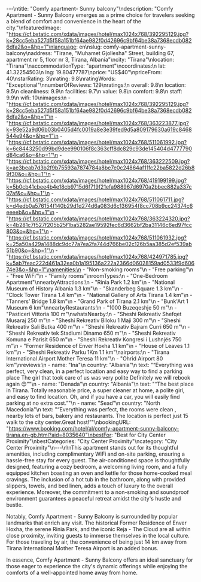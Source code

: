 ---\ntitle: "Comfy apartment- Sunny balcony"\ndescription: "Comfy Apartment - Sunny Balcony emerges as a prime choice for travelers seeking a blend of comfort and convenience in the heart of the city."\nfeaturedImage: "https://cf.bstatic.com/xdata/images/hotel/max1024x768/392295129.jpg?k=28cc5eba527d5f58a151bf64ae982f0d42696c9bf64be38a7368ecdb0826dfa2&o=&hp=1"\nlanguage: en\nslug: comfy-apartment-sunny-balcony\naddress: "Tirane, \"Muhamet Gjollesha\" Street, building 67, apartment nr 5, floor nr 3, Tirana, Albania"\ncity: "Tirana"\nlocation: "Tirana"\naccommodationType: "apartment"\ncoordinates:\n  lat: 41.32254503\n  lng: 19.80477787\nprice: "US$40"\npriceFrom: 40\nstarRating: 3\nrating: 9.8\nratingWords: "Exceptional"\nnumberOfReviews: 129\nratings:\n  overall: 9.8\n  location: 9.5\n  cleanliness: 9.9\n  facilities: 9.7\n  value: 9.8\n  comfort: 9.8\n  staff: 9.9\n  wifi: 10\nimages:\n  - "https://cf.bstatic.com/xdata/images/hotel/max1024x768/392295129.jpg?k=28cc5eba527d5f58a151bf64ae982f0d42696c9bf64be38a7368ecdb0826dfa2&o=&hp=1"\n  - "https://cf.bstatic.com/xdata/images/hotel/max1024x768/363223877.jpg?k=93e52a9d06b03b0405d4fc0019a8e3e39fed9d5a809179630a619c8468544e94&o=&hp=1"\n  - "https://cf.bstatic.com/xdata/images/hotel/max1024x768/511061992.jpg?k=6c8443250d99bd9dee990106f8c363cff8dc829c93de145404d4777790d84ca6&o=&hp=1"\n  - "https://cf.bstatic.com/xdata/images/hotel/max1024x768/363222509.jpg?k=ae3beab7d3b2f9b75593a7874784a8be7e0c24864af11fc22ba5822d26b89f30&o=&hp=1"\n  - "https://cf.bstatic.com/xdata/images/hotel/max1024x768/419199199.jpg?k=5b0cb41cbee4b4e18cb9715d6f719f21efa988967d6970a2bbec882a337c07af&o=&hp=1"\n  - "https://cf.bstatic.com/xdata/images/hotel/max1024x768/511061711.jpg?k=d4edb0a576154f140b29d1d274d6a083d6c136954f8cc708b9cc24374c6eeeeb&o=&hp=1"\n  - "https://cf.bstatic.com/xdata/images/hotel/max1024x768/363224320.jpg?k=4b281c7f527f205b25f1ba5282ae19592fec6d3662bf2ba31146c6ed97fcc803&o=&hp=1"\n  - "https://cf.bstatic.com/xdata/images/hotel/max1024x768/511061932.jpg?k=25a50a429a1488dc9dc77a7ea2fa744d766be02c126b5aa385d2ef539ab51b90&o=&hp=1"\n  - "https://cf.bstatic.com/xdata/images/hotel/max1024x768/424971785.jpg?k=5ab7feac222d461a32ea0b1a195136a222a2366d06028159ad0533f9d60674e3&o=&hp=1"\namenities:\n  - "Non-smoking rooms"\n  - "Free parking"\n  - "Free WiFi"\n  - "Family rooms"\nroomTypes:\n  - "One-Bedroom Apartment"\nnearbyAttractions:\n  - "Rinia Park 1.2 km"\n  - "National Museum of History Albania 1.3 km"\n  - "Skanderbeg Square 1.3 km"\n  - "Clock Tower Tirana 1.4 km"\n  - "National Gallery of Arts Tirana 1.4 km"\n  - "Tanners' Bridge 1.8 km"\n  - "Grand Park of Tirana 2.1 km"\n  - "Bunk'Art 1 Museum 6 km"\nnearbyRestaurants:\n  - "1000 Buzeqeshje 50 m"\n  - "Pasticeri Vittoria 100 m"\nwhatsNearby:\n  - "Sheshi Rekreativ Shefqet Musaraj 250 m"\n  - "Sheshi Rekreativ Blloku 1 Maji 300 m"\n  - "Sheshi Rekreativ Sali Butka 400 m"\n  - "Sheshi Rekreativ Bajram Curri 650 m"\n  - "Sheshi Rekreativ tek Stadiumi Dinamo 650 m"\n  - "Sheshi Rekreativ Komuna e Parisit 650 m"\n  - "Sheshi Rekreativ Kongresi i Lushnjës 750 m"\n  - "Former Residence of Enver Hoxha 1.1 km"\n  - "House of Leaves 1.1 km"\n  - "Sheshi Rekreativ Parku 1Km 1.1 km"\nairports:\n  - "Tirana International Airport Mother Teresa 11 km"\n  - "Ohrid Airport 80 km"\nreviews:\n  - name: "Ina"\n    country: "Albania"\n    text: "“Everything was perfect, very clean, in a perfect location and easy way to find a parking place The girl that took care of us was very polite
Definitely we will rebook again 😊”"\n  - name: "Denada"\n    country: "Albania"\n    text: "“The best place in Tirana.
Totally reasonable price, a super cleaner at home, a polite girl, and easy to find location.
Oh, and if you have a car, you will easily find parking at no extra cost.”"\n  - name: "Sead"\n    country: "North Macedonia"\n    text: "“Everything was perfect, the rooms were clean , nearby lots of bars, bakery and restaurants. The location is perfect just 15 walk to the city center.Great host!”"\nbookingURL: "https://www.booking.com/hotel/al/comfy-apartment-sunny-balcony-tirana.en-gb.html?aid=8035640"\nbestFor: "Best for City Center Proximity"\nbestCategories: "City Center Proximity"\ncategory: "City Center Proximity"\n---\n\nThis apartment stands out for its thoughtful amenities, including complimentary WiFi and on-site parking, ensuring a hassle-free stay for every guest. The air-conditioned space is thoughtfully designed, featuring a cozy bedroom, a welcoming living room, and a fully equipped kitchen boasting an oven and kettle for those home-cooked meal cravings. The inclusion of a hot tub in the bathroom, along with provided slippers, towels, and bed linen, adds a touch of luxury to the overall experience. Moreover, the commitment to a non-smoking and soundproof environment guarantees a peaceful retreat amidst the city's hustle and bustle.

Notably, Comfy Apartment - Sunny Balcony is surrounded by popular landmarks that enrich any visit. The historical Former Residence of Enver Hoxha, the serene Rinia Park, and the iconic Reja - The Cloud are all within close proximity, inviting guests to immerse themselves in the local culture. For those traveling by air, the convenience of being just 14 km away from Tirana International Mother Teresa Airport is an added bonus.

In essence, Comfy Apartment - Sunny Balcony offers an ideal sanctuary for those eager to experience the city's dynamic offerings while enjoying the comforts of a well-appointed home away from home.
